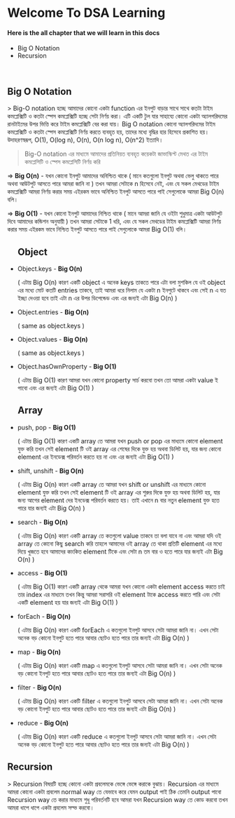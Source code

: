 <h1>Welcome To DSA Learning</h1>

<h4>Here is the all chapter that we will learn in this docs</h4>

<ul>
    <li>Big O Notation</li>
    <li>Recursion </li>
</ul>

</br>

<h2>Big O Notation</h2>
> Big-O notation হচ্ছে আমাদের কোনো একটা function এর ইনপুট বাড়ার সাথে সাথে কতটা টাইম কমপ্লেক্সিটি ও কতটা স্পেস কমপ্লেক্সিটি হচ্ছে সেটা নির্ণয় করা। এটি একটি টুল যার সাহায্যে কোনো একটা অ্যালগরিদমের রানটাইমের উপর ভিত্তি করে টাইম কমপ্লেক্সিটি বের করা যায়।
Big O notation কোনো অ্যালগরিদমের টাইম কমপ্লেক্সিটি ও কতটা স্পেস কমপ্লেক্সিটি নির্ণয় করতে ব্যবহৃত হয়, তাদের মধ্যে বৃদ্ধির হার হিসেবে প্রকাশিত হয়। উদাহরণস্বরূপ, O(1), O(log n), O(n), O(n log n), O(n^2) ইত্যাদি।
</br>

> Big-O notation এর মাধ্যমে আমাদের প্রতিনিয়ত ব্যবহৃত কয়েকটা জাভাস্কিপ্ট মেথত এর টাইম কমপ্লেসিটি ও স্পেস কমপ্লেসিটি নির্ণয় করি

=> <b>Big O(n)</b> - যখন কোনো ইনপুট আমাদের অনিশ্চিত থাকে ( মানে কতগুলো ইনপুট অথবা ভেলু থাকতে পারে অথবা আউটপুট আসতে পারে আমরা জানি না ) তখন আমরা সেটাকে n হিসেবে নেই, এবং যে সকল মেথডের টাইম কমপ্লেক্সিটি আমরা নির্ণয় করার সময় এইরকম ভাবে অনিশ্চিত ইনপুট আসতে পারে পাই সেগুলোকে আমরা Big O(n) বলি।

=> <b>Big O(1)</b> - যখন কোনো ইনপুট আমাদের নিশ্চিত থাকে ( মানে আমরা জানি যে ওইটা শুধুমাত্র একটা আউটপুট দিবে আমাদের কন্ডিশন অনুযায়ী ) তখন আমরা সেটাকে 1 ধরি, এবং যে সকল মেথডের টাইম কমপ্লেক্সিটি আমরা নির্ণয় করার সময় এইরকম ভাবে নিশ্চিত ইনপুট আসতে পারে পাই সেগুলোকে আমরা Big O(1) বলি।

<ul>
    <h2>Object</h2>
    <li>Object.keys - <b>Big O(n)</b> <p>( এটায় Big O(n) কারণ একটি object এ অনেক keys তাকতে পারে এটা বলা মুশকিল যে ওই object এর মধ্যে মোট কতটি entries তাকবে, তাই আমরা ধরে নিলাম যে একটা n ইনপুটে থাকবে এবং সেই n এ যত ইচ্ছা দেওয়া হবে তাই এটা n এর উপর ডিপেন্ডেড এবং এর জন্যই এটা Big O(n) )</p>
    </li>
    <li>Object.entries - <b>Big O(n)</b>
    <p>( same as object.keys )</p>
    </li>
    <li>Object.values - <b>Big O(n)</b><p>( same as object.keys )</p></li>
    <li>Object.hasOwnProperty - <b>Big O(1)</b>
    <p>( এটায় Big O(1) কারণ আমরা যখন কোনো property সার্চ করবো তখন তো আমরা একটা value ই পাবো এবং এর জন্যই এটা Big O(1) )</p>
    </li>
</ul>

<ul>
    <h2>Array</h2>
    <li>push, pop - <b>Big O(1)</b>
    <p>( এটায় Big O(1) কারণ একটি array তে আমরা যখন push or pop এর মাধ্যমে কোনো element যুক্ত করি তখন সেই element টি ওই array এর শেষের দিকে যুক্ত হয় অথবা ডিলিট হয়, যার জন্য কোনো element এর ইনডেক্স পরিবর্তন করতে হয় না এবং এর জন্যই এটা Big O(1) )</p>
    </li>
    <li>shift, unshift - <b>Big O(n)</b>
    <p>( এটায় Big O(n) কারণ একটি array তে আমরা যখন shift or unshift এর মাধ্যমে কোনো element যুক্ত করি তখন সেই element টি ওই array এর শুরুর দিকে যুক্ত হয় অথবা ডিলিট হয়, যার জন্য আগের element দের ইনডেক্স পরিবর্তন করতে হয়। তাই এখানে n বার নতুন element যুক্ত হতে পারে যার জন্যই এটা Big O(n) )</p>
    </li>
    <li>search - <b>Big O(n)</b>
    <p>( এটায় Big O(n) কারণ একটি array তে কতগুলো value তাকবে তা বলা যাবে না এবং আমরা যদি ওই array তে কোনো কিছু search করি তাহলে আমাদের ওই array তে থাকা প্রতিটি element এর মধ্যে দিয়ে খুজতে হবে আমাদের কাংকিত element টিকে এবং সেটা n তম বার ও হতে পারে যার জন্যই এটা Big O(n) )</p>
    </li>
    <li>access - <b>Big O(1)</b>
    <p>( এটায় Big O(1) কারণ একটি array থেকে আমরা যখন কোনো একটা element access করতে চাই তার index এর মাধ্যমে তখন কিন্তু আমরা সরাসরি ওই element টাকে access করতে পারি এবং সেটা একটি element হয় যার জন্যই এটা Big O(1) )</p>
    </li>
    <li>forEach - <b>Big O(n)</b>
    <p>( এটায় Big O(n) কারণ একটি forEach এ কতগুলো ইনপুট আসবে সেটা আমরা জানি না। এখন সেটা অনেক বড় কোনো ইনপুট হতে পারে আবার ছোটও হতে পারে তার জন্যই এটা Big O(n) )</p>
    </li>
    <li>map - <b>Big O(n)</b>
    <p>( এটায় Big O(n) কারণ একটি map এ কতগুলো ইনপুট আসবে সেটা আমরা জানি না। এখন সেটা অনেক বড় কোনো ইনপুট হতে পারে আবার ছোটও হতে পারে তার জন্যই এটা Big O(n) )</p>
    </li>
    <li>filter - <b>Big O(n)</b>
    <p>( এটায় Big O(n) কারণ একটি filter এ কতগুলো ইনপুট আসবে সেটা আমরা জানি না। এখন সেটা অনেক বড় কোনো ইনপুট হতে পারে আবার ছোটও হতে পারে তার জন্যই এটা Big O(n) )</p>
    </li>
    <li>reduce - <b>Big O(n)</b>
    <p>( এটায় Big O(n) কারণ একটি reduce এ কতগুলো ইনপুট আসবে সেটা আমরা জানি না। এখন সেটা অনেক বড় কোনো ইনপুট হতে পারে আবার ছোটও হতে পারে তার জন্যই এটা Big O(n) )</p>
    </li>
    
</ul>

<h2>Recursion </h2>
> Recursion বিষয়টি হচ্ছে কোনো একটা প্রবলেমকে ভেঙ্গে ভেঙ্গে করাকে বুঝায়। Recursion এর মাধ্যমে আমরা কোনো একটা প্রবলেম normal way তে যেভাবে করে যেমন output পাই ঠিক তেমনি output পাবো Recursion way তে করার মাধ্যমে শুধু পরিবর্তনটি হবে আমরা যখন Recursion way তে কোড করবো তখন আমরা ধাপে ধাপে একটা প্রবলেম সল্ভ করবো।
